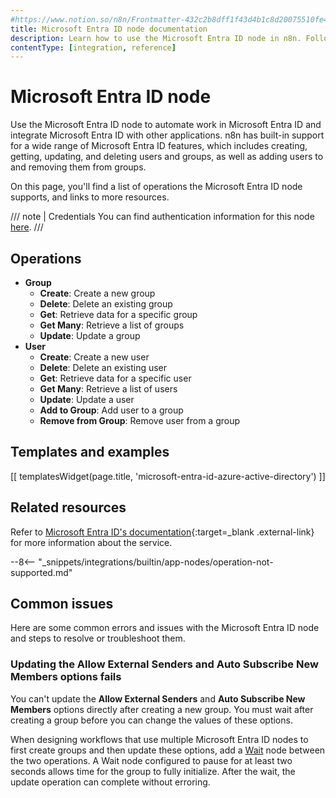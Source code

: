 ```yaml
---
#https://www.notion.so/n8n/Frontmatter-432c2b8dff1f43d4b1c8d20075510fe4
title: Microsoft Entra ID node documentation
description: Learn how to use the Microsoft Entra ID node in n8n. Follow technical documentation to integrate Microsoft Entra ID node into your workflows.
contentType: [integration, reference]
---
```


# Microsoft Entra ID node

Use the Microsoft Entra ID node to automate work in Microsoft Entra ID and integrate Microsoft Entra ID with other applications. n8n has built-in support for a wide range of Microsoft Entra ID features, which includes creating, getting, updating, and deleting users and groups, as well as adding users to and removing them from groups.

On this page, you'll find a list of operations the Microsoft Entra ID node supports, and links to more resources.

///  note  | Credentials
You can find authentication information for this node [here](/integrations/builtin/credentials/microsoftentra.md).
///


## Operations

* **Group**
	* **Create**: Create a new group
	* **Delete**: Delete an existing group
	* **Get**: Retrieve data for a specific group
	* **Get Many**: Retrieve a list of groups
	* **Update**: Update a group
* **User**
	* **Create**: Create a new user
	* **Delete**: Delete an existing user
	* **Get**: Retrieve data for a specific user
	* **Get Many**: Retrieve a list of users
	* **Update**: Update a user
	* **Add to Group**: Add user to a group
	* **Remove from Group**: Remove user from a group

## Templates and examples

<!-- see https://www.notion.so/n8n/Pull-in-templates-for-the-integrations-pages-37c716837b804d30a33b47475f6e3780 -->
[[ templatesWidget(page.title, 'microsoft-entra-id-azure-active-directory') ]]

## Related resources

<!-- vale from-microsoft.We = NO -->
Refer to [Microsoft Entra ID's documentation](https://learn.microsoft.com/en-us/graph/api/resources/identity-network-access-overview?view=graph-rest-1.0){:target=_blank .external-link} for more information about the service.
<!-- vale from-microsoft.We = YES -->

--8<-- "_snippets/integrations/builtin/app-nodes/operation-not-supported.md"

## Common issues

Here are some common errors and issues with the Microsoft Entra ID node and steps to resolve or troubleshoot them.

### Updating the Allow External Senders and Auto Subscribe New Members options fails

You can't update the **Allow External Senders** and **Auto Subscribe New Members** options directly after creating a new group. You must wait after creating a group before you can change the values of these options.

When designing workflows that use multiple Microsoft Entra ID nodes to first create groups and then update these options, add a [Wait](/integrations/builtin/core-nodes/n8n-nodes-base.wait.md) node between the two operations. A Wait node configured to pause for at least two seconds allows time for the group to fully initialize. After the wait, the update operation can complete without erroring.
